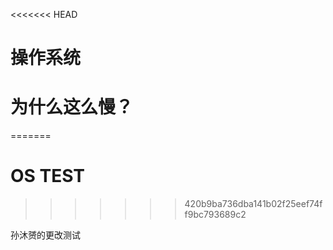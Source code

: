 <<<<<<< HEAD
# 操作系统
# 为什么这么慢？
=======
# OS TEST
>>>>>>> 420b9ba736dba141b02f25eef74ff9bc793689c2

孙沐赟的更改测试
